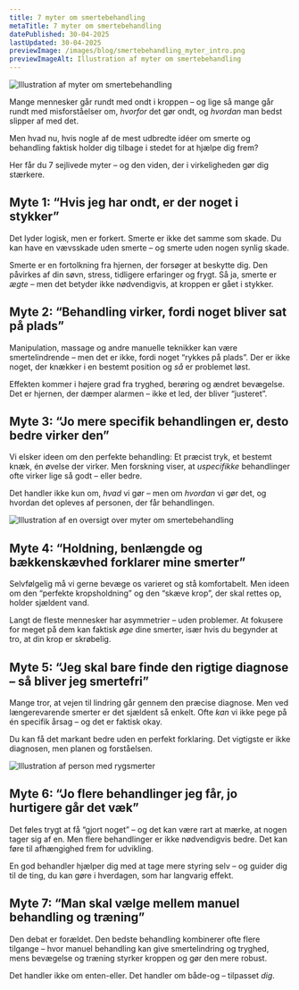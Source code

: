 ```yaml
---
title: 7 myter om smertebehandling
metaTitle: 7 myter om smertebehandling
datePublished: 30-04-2025
lastUpdated: 30-04-2025
previewImage: /images/blog/smertebehandling_myter_intro.png
previewImageAlt: Illustration af myter om smertebehandling
---
```



![Illustration af myter om smertebehandling](/images/blog/smertebehandling_myter_intro.png)


Mange mennesker går rundt med ondt i kroppen – og lige så mange går rundt med misforståelser om, *hvorfor* det gør ondt, og *hvordan* man bedst slipper af med det.

Men hvad nu, hvis nogle af de mest udbredte idéer om smerte og behandling faktisk holder dig tilbage i stedet for at hjælpe dig frem?

Her får du 7 sejlivede myter – og den viden, der i virkeligheden gør dig stærkere.


## Myte 1: “Hvis jeg har ondt, er der noget i stykker”

Det lyder logisk, men er forkert. Smerte er ikke det samme som skade. Du kan have en vævsskade uden smerte – og smerte uden nogen synlig skade.

Smerte er en fortolkning fra hjernen, der forsøger at beskytte dig. Den påvirkes af din søvn, stress, tidligere erfaringer og frygt. Så ja, smerte er *ægte* – men det betyder ikke nødvendigvis, at kroppen er gået i stykker.


## Myte 2: “Behandling virker, fordi noget bliver sat på plads”

Manipulation, massage og andre manuelle teknikker kan være smertelindrende – men det er ikke, fordi noget “rykkes på plads”. Der er ikke noget, der knækker i en bestemt position og *så* er problemet løst.

Effekten kommer i højere grad fra tryghed, berøring og ændret bevægelse. Det er hjernen, der dæmper alarmen – ikke et led, der bliver “justeret”.


## Myte 3: “Jo mere specifik behandlingen er, desto bedre virker den”

Vi elsker ideen om den perfekte behandling: Et præcist tryk, et bestemt knæk, én øvelse der virker. Men forskning viser, at *uspecifikke* behandlinger ofte virker lige så godt – eller bedre.

Det handler ikke kun om, *hvad* vi gør – men om *hvordan* vi gør det, og hvordan det opleves af personen, der får behandlingen.



![Illustration af en oversigt over myter om smertebehandling](/images/blog/smertebehandling_myter_oversigt.png)



## Myte 4: “Holdning, benlængde og bækkenskævhed forklarer mine smerter”

Selvfølgelig må vi gerne bevæge os varieret og stå komfortabelt. Men ideen om den “perfekte kropsholdning” og den “skæve krop”, der skal rettes op, holder sjældent vand.

Langt de fleste mennesker har asymmetrier – uden problemer. At fokusere for meget på dem kan faktisk *øge* dine smerter, især hvis du begynder at tro, at din krop er skrøbelig.


## Myte 5: “Jeg skal bare finde den rigtige diagnose – så bliver jeg smertefri”

Mange tror, at vejen til lindring går gennem den præcise diagnose. Men ved længerevarende smerter er det sjældent så enkelt. Ofte *kan* vi ikke pege på én specifik årsag – og det er faktisk okay.

Du kan få det markant bedre uden en perfekt forklaring. Det vigtigste er ikke diagnosen, men planen og forståelsen.


![Illustration af person med rygsmerter](/images/blog/smertebehandling_myter_smerte.png)



## Myte 6: “Jo flere behandlinger jeg får, jo hurtigere går det væk”

Det føles trygt at få “gjort noget” – og det kan være rart at mærke, at nogen tager sig af en. Men flere behandlinger er ikke nødvendigvis bedre. Det kan føre til afhængighed frem for udvikling.

En god behandler hjælper dig med at tage mere styring selv – og guider dig til de ting, du kan gøre i hverdagen, som har langvarig effekt.


## Myte 7: “Man skal vælge mellem manuel behandling og træning”

Den debat er forældet. Den bedste behandling kombinerer ofte flere tilgange – hvor manuel behandling kan give smertelindring og tryghed, mens bevægelse og træning styrker kroppen og gør den mere robust.

Det handler ikke om enten-eller. Det handler om både-og – tilpasset *dig*.
